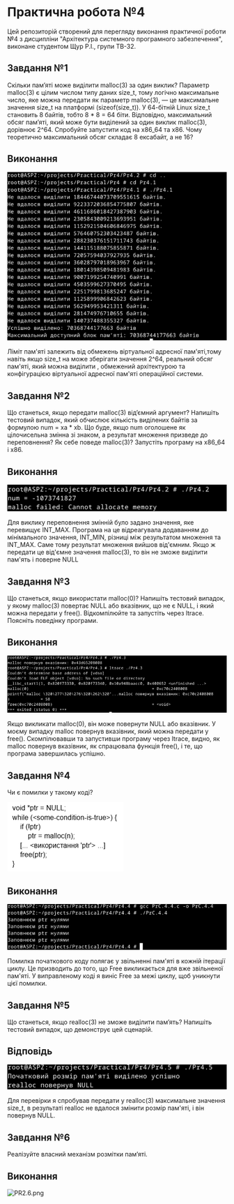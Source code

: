 # Практична робота №4
Цей репозиторій cтворений для перегляду виконання практичної роботи №4 з дисципліни "Архітектура системного програмного забезпечення", виконане студентом Щур Р.І., групи ТВ-32.

## Завдання №1
Скільки пам’яті може виділити malloc(3) за один виклик?
Параметр malloc(3) є цілим числом типу даних size_t, тому логічно максимальне число, яке можна передати як параметр malloc(3), — це максимальне значення size_t на платформі (sizeof(size_t)). У 64-бітній Linux size_t становить 8 байтів, тобто 8 * 8 = 64 біти. Відповідно, максимальний обсяг пам’яті, який може бути виділений за один виклик malloc(3), дорівнює 2^64. Спробуйте запустити код на x86_64 та x86. Чому теоретично максимальний обсяг складає 8 ексабайт, а не 16?
## Виконання
![Pr4.1.png](Pr4.1.png)

Ліміт пам'яті залежить від обмежень віртуальної адресної пам'яті,тому навіть якщо size_t на  може зберігати значення 2^64, реальний обсяг пам'яті, який можна виділити , обмежений архітектурою та конфігурацією віртуальної адресної пам'яті операційної системи.

## Завдання №2
Що станеться, якщо передати malloc(3) від’ємний аргумент? Напишіть тестовий випадок, який обчислює кількість виділених байтів за формулою num = xa * xb. Що буде, якщо num оголошене як цілочисельна змінна зі знаком, а результат множення призведе до переповнення? Як себе поведе malloc(3)? Запустіть програму на x86_64 і x86.

## Виконання
![Pr4.2.png](Pr4.2.png)

Для виклику переповнення змінній було задано значення, яке перевищує INT_MAX. Програма на це відреагувала додаванням до мінімального значення, INT_MIN, різниці між результатом множення та INT_MAX. Саме тому результат множення вийшов від'ємним. Якщо ж передати це від'ємне значення malloc(3), то він не зможе виділити пам'ять і поверне NULL
## Завдання №3
Що станеться, якщо використати malloc(0)? Напишіть тестовий випадок, у якому malloc(3) повертає NULL або вказівник, що не є NULL, і який можна передати у free(). Відкомпілюйте та запустіть через ltrace. Поясніть поведінку програми.

## Виконання
![Pr4.3.png](Pr4.3.png)

Якщо викликати malloc(0), він може повернути NULL або вказівник. У моєму випадку malloc повернув вказівник, який можна передати у free(). Скомпілювавши та запустивши програму через ltrace, видно, як malloc повернув вказівник, як спрацювала функція free(), і те, що програма завершилась успішно.

## Завдання №4
Чи є помилки у такому коді?

![PH.png](PH.png)


## Виконання
![Pr4.4.png](Pr4.4.png)

Помилка початкового коду полягає у звільненні пам'яті в кожній ітерації циклу. Це призводить до того, що Free викликається для вже звільненої пам'яті. У виправленому коді я виніс Free за межі циклу, щоб уникнути цієї помилки.
## Завдання №5
Що станеться, якщо realloc(3) не зможе виділити пам’ять? Напишіть тестовий випадок, що демонструє цей сценарій.

## Відповідь
![Pr4.5.png](Pr4.5.png)

Для перевірки я спробував передати у realloc(3) максимальне значення size_t, в результаті realloc не вдалося змінити розмір пам'яті, і він повернув NULL.
## Завдання №6
Реалізуйте власний механізм розмітки пам’яті.

## Виконання
![PR2.6.png](PR2.6.png)
